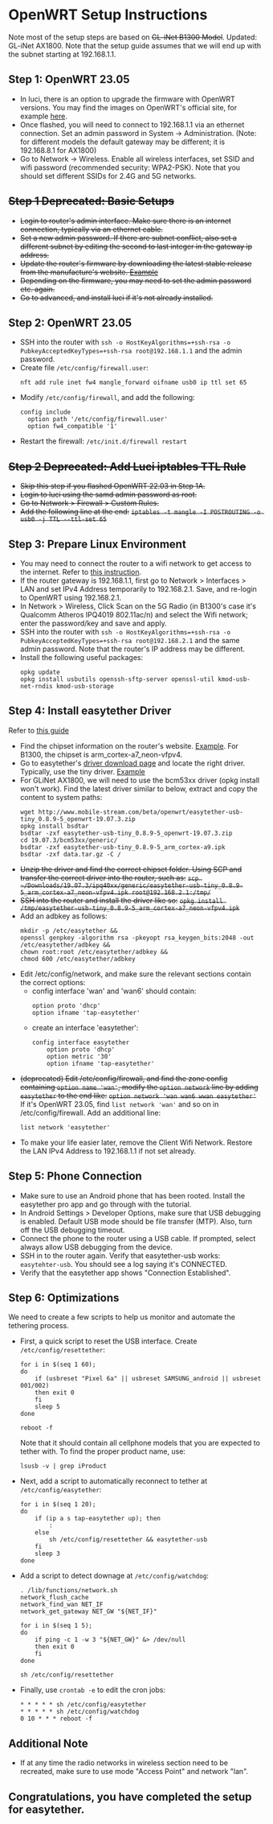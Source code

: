 # OpenWRT Setup Instructions

Note most of the setup steps are based on ~~GL-iNet B1300 Model~~. Updated: GL-iNet AX1800.
Note that the setup guide assumes that we will end up with the subnet starting at 192.168.1.1.

## Step 1: OpenWRT 23.05
- In luci, there is an option to upgrade the firmware with OpenWRT versions. You may find the images on OpenWRT's official site, for example [here](https://openwrt.org/toh/gl.inet/gl-b1300#upgrading_openwrt).
- Once flashed, you will need to connect to 192.168.1.1 via an ethernet connection. Set an admin password in System -> Administration. (Note: for different models the default gateway may be different; it is 192.168.8.1 for AX1800)
- Go to Network -> Wireless. Enable all wireless interfaces, set SSID and wifi password (recommended security: WPA2-PSK). Note that you should set different SSIDs for 2.4G and 5G networks.

## ~~Step 1 Deprecated: Basic Setups~~
- ~~Login to router's admin interface. Make sure there is an internet connection, typically via an ethernet cable.~~
- ~~Set a new admin password. If there are subnet conflict, also set a different subnet by editing the second to last integer in the gateway ip address.~~
- ~~Update the router's firmware by downloading the latest stable release from the manufacture's website. [Example](https://dl.gl-inet.com/router/b1300/)~~
- ~~Depending on the firmware, you may need to set the admin password etc. again.~~
- ~~Go to advanced, and install luci if it's not already installed.~~

## Step 2: OpenWRT 23.05
- SSH into the router with ```ssh -o HostKeyAlgorithms=+ssh-rsa -o PubkeyAcceptedKeyTypes=+ssh-rsa root@192.168.1.1``` and the admin password.
- Create file ```/etc/config/firewall.user```:
  ```
  nft add rule inet fw4 mangle_forward oifname usb0 ip ttl set 65
  ```
- Modify ```/etc/config/firewall```, and add the following:
  ```
  config include
    option path '/etc/config/firewall.user'
    option fw4_compatible '1'
  ```
- Restart the firewall: ```/etc/init.d/firewall restart```

## ~~Step 2 Deprecated: Add Luci iptables TTL Rule~~
- ~~Skip this step if you flashed OpenWRT 22.03 in Step 1A.~~
- ~~Login to luci using the samd admin password as root.~~
- ~~Go to Network > Firewall > Custom Rules.~~
- ~~Add the following line at the end:~~
~~```iptables -t mangle -I POSTROUTING -o usb0 -j TTL --ttl-set 65```~~

## Step 3: Prepare Linux Environment
- You may need to connect the router to a wifi network to get access to the internet. Refer to [this instruction](https://openwrt.org/docs/guide-user/network/wifi/connect_client_wifi).
- If the router gateway is 192.168.1.1, first go to Network > Interfaces > LAN and set IPv4 Address temporarily to 192.168.2.1. Save, and re-login to OpenWRT using 192.168.2.1.
- In Network > Wireless, Click Scan on the 5G Radio (in B1300's case it's Qualcomm Atheros IPQ4019 802.11ac/n) and select the Wifi network; enter the password/key and save and apply.
- SSH into the router with ```ssh -o HostKeyAlgorithms=+ssh-rsa -o PubkeyAcceptedKeyTypes=+ssh-rsa root@192.168.2.1``` and the same admin password. Note that the router's IP address may be different.
- Install the following useful packages:
    ```
    opkg update
    opkg install usbutils openssh-sftp-server openssl-util kmod-usb-net-rndis kmod-usb-storage
    ```

## Step 4: Install easytether Driver
Refer to [this guide](https://docs.gl-inet.com/en/3/tutorials/tether/)
- Find the chipset information on the router's website. [Example](https://www.gl-inet.com/products/gl-b1300/). For B1300, the chipset is arm_cortex-a7_neon-vfpv4.
- Go to easytether's [driver download page](http://www.mobile-stream.com/easytether/drivers.html) and locate the right driver. Typically, use the tiny driver. [Example](http://www.mobile-stream.com/beta/openwrt/easytether-usb-tiny_0.8.9-5_openwrt-19.07.3.zip)
- For GLiNet AX1800, we will need to use the bcm53xx driver (opkg install won't work). Find the latest driver similar to below, extract and copy the content to system paths:
    ```
    wget http://www.mobile-stream.com/beta/openwrt/easytether-usb-tiny_0.8.9-5_openwrt-19.07.3.zip
    opkg install bsdtar
    bsdtar -zxf easytether-usb-tiny_0.8.9-5_openwrt-19.07.3.zip
    cd 19.07.3/bcm53xx/generic/
    bsdtar -zxf easytether-usb-tiny_0.8.9-5_arm_cortex-a9.ipk
    bsdtar -zxf data.tar.gz -C /
    ```
- ~~Unzip the driver and find the correct chipset folder. Using SCP and transfer the correct driver into the router, such as:~~
    ~~```scp ~/Downloads/19.07.3/ipq40xx/generic/easytether-usb-tiny_0.8.9-5_arm_cortex-a7_neon-vfpv4.ipk root@192.168.2.1:/tmp/```~~
- ~~SSH into the router and install the driver like so:~~
    ~~```opkg install /tmp/easytether-usb-tiny_0.8.9-5_arm_cortex-a7_neon-vfpv4.ipk```~~
- Add an adbkey as follows:
    ```
    mkdir -p /etc/easytether &&
    openssl genpkey -algorithm rsa -pkeyopt rsa_keygen_bits:2048 -out /etc/easytether/adbkey &&
    chown root:root /etc/easytether/adbkey &&
    chmod 600 /etc/easytether/adbkey
    ```
- Edit /etc/config/network, and make sure the relevant sections contain the correct options:
  - config interface 'wan' and 'wan6' should contain:
    ```
    option proto 'dhcp'
    option ifname 'tap-easytether'
    ```
  - create an interface 'easytether':
    ```
    config interface easytether
        option proto 'dhcp'
        option metric '30'
        option ifname 'tap-easytether'
    ```
- ~~(deprecated) Edit /etc/config/firewall, and find the zone config containing ```option name 'wan'```, modify the ```option network``` line by adding ```easytether``` to the end like:~~
    ~~```option network 'wan wan6 wwan easytether'```~~
  If it's OpenWRT 23.05, find ```list network 'wan'``` and so on in /etc/config/firewall. Add an additional line:
    ```
    list network 'easytether'
    ```
- To make your life easier later, remove the Client Wifi Network. Restore the LAN IPv4 Address to 192.168.1.1 if not set already.

## Step 5: Phone Connection
- Make sure to use an Android phone that has been rooted. Install the easytether pro app and go through with the tutorial.
- In Android Settings > Developer Options, make sure that USB debugging is enabled. Default USB mode should be file transfer (MTP). Also, turn off the USB debugging timeout.
- Connect the phone to the router using a USB cable. If prompted, select always allow USB debugging from the device.
- SSH in to the router again. Verify that easytether-usb works: ```easytehter-usb```. You should see a log saying it's CONNECTED.
- Verify that the easytether app shows "Connection Established".

## Step 6: Optimizations
We need to create a few scripts to help us monitor and automate the tethering process.
- First, a quick script to reset the USB interface. Create ```/etc/config/resettether```:
  ```
  for i in $(seq 1 60);
  do
      if (usbreset "Pixel 6a" || usbreset SAMSUNG_android || usbreset 001/002)
      then exit 0
      fi
      sleep 5
  done

  reboot -f
  ```
  Note that it should contain all cellphone models that you are expected to tether with. To find the proper product name, use:
  ```
  lsusb -v | grep iProduct
  ```
- Next, add a script to automatically reconnect to tether at ```/etc/config/easytether```:
  ```
  for i in $(seq 1 20);
  do
      if (ip a s tap-easytether up); then
          :
      else
          sh /etc/config/resettether && easytether-usb
      fi
      sleep 3
  done
  ```
- Add a script to detect downage at ```/etc/config/watchdog```:
  ```
  . /lib/functions/network.sh
  network_flush_cache
  network_find_wan NET_IF
  network_get_gateway NET_GW "${NET_IF}"

  for i in $(seq 1 5);
  do
      if ping -c 1 -w 3 "${NET_GW}" &> /dev/null
      then exit 0
      fi
  done

  sh /etc/config/resettether
  ```
- Finally, use ```crontab -e``` to edit the cron jobs:
  ```
  * * * * * sh /etc/config/easytether
  * * * * * sh /etc/config/watchdog
  0 10 * * * reboot -f
  ```

## Additional Note
- If at any time the radio networks in wireless section need to be recreated, make sure to use mode "Access Point" and network "lan".

## Congratulations, you have completed the setup for easytether.
